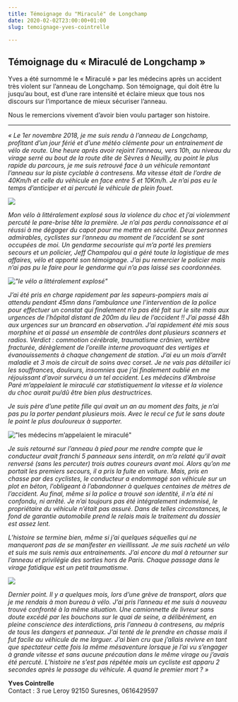 ```yaml
---
title: Témoignage du "Miraculé" de Longchamp
date: 2020-02-02T23:00:00+01:00
slug: temoignage-yves-cointrelle

---
```

## Témoignage du « Miraculé de Longchamp »

Yves a été surnommé le « Miraculé » par les médecins après un accident très violent sur l’anneau de Longchamp. Son témoignage, qui doit être lu jusqu’au bout, est d’une rare intensité et éclaire mieux que tous nos discours sur l’importance de mieux sécuriser l’anneau.

Nous le remercions vivement d’avoir bien voulu partager son histoire.

***

_« Le 1er novembre 2018, je me suis rendu à l’anneau de Longchamp, profitant d’un jour férié et d’une météo clémente pour un entrainement de vélo de route. Une heure après avoir rejoint l’anneau, vers 10h, au niveau du virage serré au bout de la route dite de Sèvres à Neuilly, au point le plus rapide du parcours, je me suis retrouvé face à un véhicule remontant l’anneau sur la piste cyclable à contresens. Ma vitesse était de l’ordre de 40Km/h et celle du véhicule en face entre 5 et 10Km/h. Je n’ai pas eu le temps d’anticiper et ai percuté le véhicule de plein fouet._

![](/media/image001.jpg)

_Mon vélo à littéralement explosé sous la violence du choc et j’ai violemment percuté le pare-brise tête la première. Je n’ai pas perdu connaissance et ai réussi à me dégager du capot pour me mettre en sécurité. Deux personnes admirables, cyclistes sur l’anneau au moment de l’accident se sont occupées de moi. Un gendarme secouriste qui m’a porté les premiers secours et un policier, Jeff Champalou qui a géré toute la logistique de mes affaires, vélo et apporté son témoignage. J’ai pu remercier le policier mais n’ai pas pu le faire pour le gendarme qui n’a pas laissé ses coordonnées._

_!["le vélo a littéralement explosé"](/media/image003.jpg)_

_J’ai été pris en charge rapidement par les sapeurs-pompiers mais ai attendu pendant 45mn dans l’ambulance une l’intervention de la police pour effectuer un constat qui finalement n’a pas été fait sur le site mais aux urgences de l’hôpital distant de 200m du lieu de l’accident !! J’ai passé 48h aux urgences sur un brancard en observation. J’ai rapidement été mis sous morphine et ai passé un ensemble de contrôles dont plusieurs scanners et radios. Verdict : commotion cérébrale, traumatisme crânien, vertèbre fracturée, dérèglement de l’oreille interne provoquant des vertiges et évanouissements à chaque changement de station. J’ai eu un mois d’arrêt maladie et 3 mois de circuit de soins avec corset. Je ne vais pas détailler ici les souffrances, douleurs, insomnies que j’ai finalement oublié en me réjouissant d’avoir survécu à un tel accident. Les médecins d’Ambroise Paré m’appelaient le miraculé car statistiquement la vitesse et la violence du choc aurait pu/dû être bien plus destructrices._

_Je suis père d’une petite fille qui avait un an au moment des faits, je n’ai pas pu la porter pendant plusieurs mois. Avec le recul ce fut le sans doute le point le plus douloureux à supporter._

!["les médecins m’appelaient le miraculé"](/media/image005.jpg)

_Je suis retourné sur l’anneau à pied pour me rendre compte que le conducteur avait franchi 5 panneaux sens interdit, on m’a relaté qu’il avait renversé (sans les percuter) trois autres coureurs avant moi. Alors qu’on me portait les premiers secours, il a pris la fuite en voiture. Mais, pris en chasse par des cyclistes, le conducteur a endommagé son véhicule sur un plot en béton, l’obligeant à l’abandonner à quelques centaines de mètres de l’accident. Au final, même si la police a trouvé son identité, il n’a été ni confondu, ni arrêté. Je n’ai toujours pas été intégralement indemnisé, le propriétaire du véhicule n’était pas assuré. Dans de telles circonstances, le fond de garantie automobile prend le relais mais le traitement du dossier est assez lent._

_L’histoire se termine bien, même si j’ai quelques séquelles qui ne manqueront pas de se manifester en vieillissant. Je me suis racheté un vélo et suis me suis remis aux entrainements. J’ai encore du mal à retourner sur l’anneau et privilégie des sorties hors de Paris. Chaque passage dans le virage fatidique est un petit traumatisme._

![](/media/image008.jpg)

_Dernier point. Il y a quelques mois, lors d’une grève de transport, alors que je me rendais à mon bureau à vélo. J’ai pris l’anneau et me suis à nouveau trouvé confronté à la même situation. Une camionnette de livreur sans doute excédé par les bouchons sur le quai de seine, a délibérément, en pleine conscience des interdictions, pris l’anneau à contresens, au mépris de tous les dangers et panneaux. J’ai tenté de le prendre en chasse mais il fut facile au véhicule de me larguer. J’ai bien cru que j’allais revivre en tant que spectateur cette fois la même mésaventure lorsque je l’ai vu s’engager à grande vitesse et sans aucune précaution dans le même virage ou j’avais été percuté. L’histoire ne s’est pas répétée mais un cycliste est apparu 2 secondes après le passage du véhicule. A quand le premier mort ? »_

**Yves Cointrelle**  
Contact : 3 rue Leroy 92150 Suresnes,  0616429597